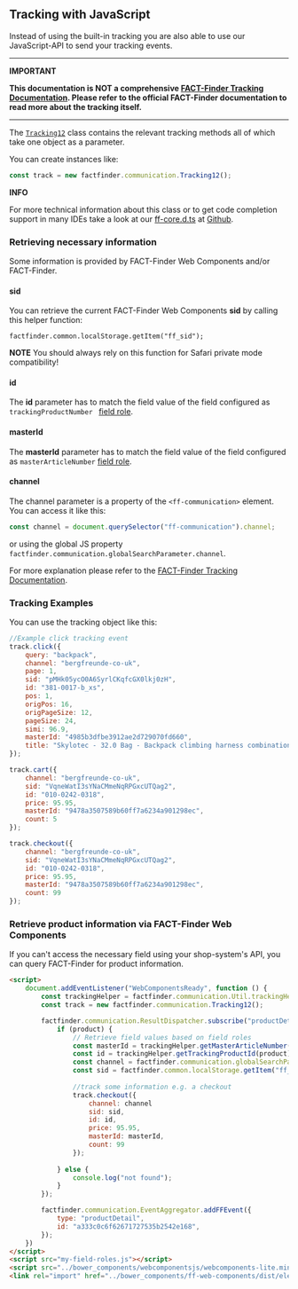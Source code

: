## Tracking with JavaScript

Instead of using the built-in tracking you are also able to use our
JavaScript-API to send your tracking events.

___
**IMPORTANT**

**This documentation is NOT a comprehensive [FACT-Finder Tracking Documentation](https://doku.fact-finder.de/endoc/latest/fact-finder-integration/tracking-interface-integration). Please refer to the official FACT-Finder documentation to read more about the tracking itself.**
___ 

 

The [`Tracking12`](https://github.com/FACT-Finder-Web-Components/ff-web-components/blob/master/dist/ff-core.d.ts#L747) class contains the relevant tracking 
methods all of which take one object as a parameter.

You can create instances like:
```Javascript
const track = new factfinder.communication.Tracking12();
```

 

**INFO**

For more technical information about this class or to get code completion support in many IDEs take a look
at our [ff-core.d.ts](https://github.com/FACT-Finder-Web-Components/ff-web-components/blob/master/dist/ff-core.d.ts) at [Github](https://github.com/FACT-Finder-Web-Components).

### Retrieving necessary information
Some information is provided by FACT-Finder Web Components and/or FACT-Finder.


#### sid
You can retrieve the current FACT-Finder Web Components **sid** by calling this helper function: 

`factfinder.common.localStorage.getItem("ff_sid");`

**NOTE** You should always rely on this function for Safari private mode compatibility!


#### id 
The **id** parameter has to match the field value of the field configured as `trackingProductNumber ` [field role](/documentation/3.x/field-roles).


#### masterId
The **masterId** parameter has to match the field value of the field configured as `masterArticleNumber` [field role](/documentation/3.x/field-roles).


#### channel
The channel parameter is a property of the `<ff-communication>` element.
You can access it like this:
```javascript
const channel = document.querySelector("ff-communication").channel;
```
or using the global JS property `factfinder.communication.globalSearchParameter.channel`.

For more explanation please refer to the [FACT-Finder Tracking Documentation](https://doku.fact-finder.de/endoc/latest/fact-finder-integration/tracking-interface-integration).


### Tracking Examples
You can use the tracking object like this:

```javascript
//Example click tracking event
track.click({
    query: "backpack",
    channel: "bergfreunde-co-uk",
    page: 1,
    sid: "pMHk05ycO0A6SyrlCKqfcGX0lkj0zH",
    id: "381-0017-b_xs",
    pos: 1,
    origPos: 16,
    origPageSize: 12,
    pageSize: 24,
    simi: 96.9,
    masterId: "4985b3dfbe3912ae2d729070fd660",
    title: "Skylotec - 32.0 Bag - Backpack climbing harness combination"
});
```

```javascript
track.cart({
    channel: "bergfreunde-co-uk",
    sid: "VqneWatI3sYNaCMmeNqRPGxcUTQag2",
    id: "010-0242-0318",
    price: 95.95,
    masterId: "9478a3507589b60ff7a6234a901298ec",
    count: 5
});
```

```javascript
track.checkout({
    channel: "bergfreunde-co-uk",
    sid: "VqneWatI3sYNaCMmeNqRPGxcUTQag2",
    id: "010-0242-0318",
    price: 95.95,
    masterId: "9478a3507589b60ff7a6234a901298ec",
    count: 99
});
```

### Retrieve product information via FACT-Finder Web Components
If you can't access the necessary field using your shop-system's API,
you can query FACT-Finder for product information.

```html
<script>
    document.addEventListener("WebComponentsReady", function () {
        const trackingHelper = factfinder.communication.Util.trackingHelper;
        const track = new factfinder.communication.Tracking12();

        factfinder.communication.ResultDispatcher.subscribe("productDetail", function (product) {
            if (product) {
                // Retrieve field values based on field roles
                const masterId = trackingHelper.getMasterArticleNumber(product);
                const id = trackingHelper.getTrackingProductId(product);
                const channel = factfinder.communication.globalSearchParameter.channel;
                const sid = factfinder.common.localStorage.getItem("ff_sid");
                
                //track some information e.g. a checkout
                track.checkout({
                    channel: channel
                    sid: sid,
                    id: id,
                    price: 95.95,
                    masterId: masterId,
                    count: 99
                });
                
            } else {
                console.log("not found");
            }
        });

        factfinder.communication.EventAggregator.addFFEvent({
            type: "productDetail",
            id: "a333c0c6f62671727535b2542e168",
        });
    })
</script>
<script src="my-field-roles.js"></script>
<script src="../bower_components/webcomponentsjs/webcomponents-lite.min.js"></script>
<link rel="import" href="../bower_components/ff-web-components/dist/elements.build_with_dependencies.html">
```
